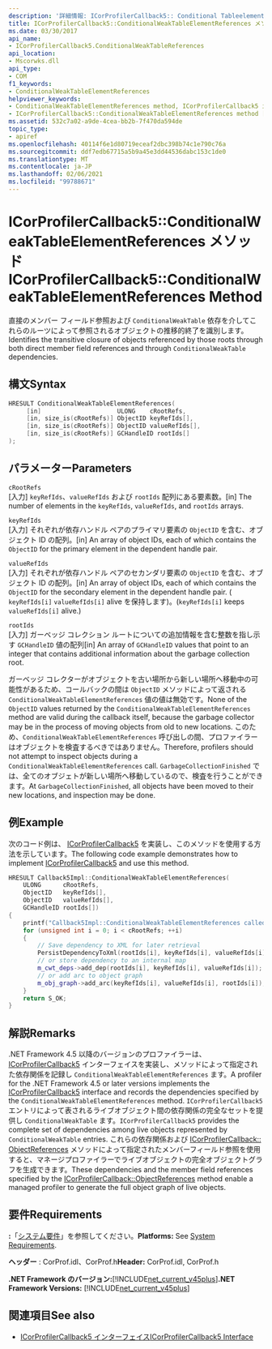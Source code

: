 ```yaml
---
description: '詳細情報: ICorProfilerCallback5:: Conditional Tableelementreferences メソッド'
title: ICorProfilerCallback5::ConditionalWeakTableElementReferences メソッド
ms.date: 03/30/2017
api_name:
- ICorProfilerCallback5.ConditionalWeakTableReferences
api_location:
- Mscorwks.dll
api_type:
- COM
f1_keywords:
- ConditionalWeakTableElementReferences
helpviewer_keywords:
- ConditionalWeakTableElementReferences method, ICorProfilerCallback5 interface [.NET Framework profiling]
- ICorProfilerCallback5::ConditionalWeakTableElementReferences method [.NET Framework profiling]
ms.assetid: 532c7a02-a9de-4cea-bb2b-7f470da594de
topic_type:
- apiref
ms.openlocfilehash: 40114f6e1d80719eceaf2dbc398b74c1e790c76a
ms.sourcegitcommit: ddf7edb67715a5b9a45e3dd44536dabc153c1de0
ms.translationtype: MT
ms.contentlocale: ja-JP
ms.lasthandoff: 02/06/2021
ms.locfileid: "99788671"
---
```

# <a name="icorprofilercallback5conditionalweaktableelementreferences-method"></a><span data-ttu-id="4ffd3-103">ICorProfilerCallback5::ConditionalWeakTableElementReferences メソッド</span><span class="sxs-lookup"><span data-stu-id="4ffd3-103">ICorProfilerCallback5::ConditionalWeakTableElementReferences Method</span></span>

<span data-ttu-id="4ffd3-104">直接のメンバー フィールド参照および `ConditionalWeakTable` 依存を介してこれらのルーツによって参照されるオブジェクトの推移的終了を識別します。</span><span class="sxs-lookup"><span data-stu-id="4ffd3-104">Identifies the transitive closure of objects referenced by those roots through both direct member field references and through `ConditionalWeakTable` dependencies.</span></span>

## <a name="syntax"></a><span data-ttu-id="4ffd3-105">構文</span><span class="sxs-lookup"><span data-stu-id="4ffd3-105">Syntax</span></span>

```cpp
HRESULT ConditionalWeakTableElementReferences(
     [in]                     ULONG    cRootRefs,
     [in, size_is(cRootRefs)] ObjectID keyRefIds[],
     [in, size_is(cRootRefs)] ObjectID valueRefIds[],
     [in, size_is(cRootRefs)] GCHandleID rootIds[]
);
```

## <a name="parameters"></a><span data-ttu-id="4ffd3-106">パラメーター</span><span class="sxs-lookup"><span data-stu-id="4ffd3-106">Parameters</span></span>

`cRootRefs`\
<span data-ttu-id="4ffd3-107">[入力] `keyRefIds`、`valueRefIds` および `rootIds` 配列にある要素数。</span><span class="sxs-lookup"><span data-stu-id="4ffd3-107">[in] The number of elements in the `keyRefIds`, `valueRefIds`, and `rootIds` arrays.</span></span>

`keyRefIds`\
<span data-ttu-id="4ffd3-108">[入力] それぞれが依存ハンドル ペアのプライマリ要素の `ObjectID` を含む、オブジェクト ID の配列。</span><span class="sxs-lookup"><span data-stu-id="4ffd3-108">[in] An array of object IDs, each of which contains the `ObjectID` for the primary element in the dependent handle pair.</span></span>

`valueRefIds`\
<span data-ttu-id="4ffd3-109">[入力] それぞれが依存ハンドル ペアのセカンダリ要素の `ObjectID` を含む、オブジェクト ID の配列。</span><span class="sxs-lookup"><span data-stu-id="4ffd3-109">[in] An array of object IDs, each of which contains the `ObjectID` for the secondary element in the dependent handle pair.</span></span> <span data-ttu-id="4ffd3-110">( `keyRefIds[i]` `valueRefIds[i]` alive を保持します)。</span><span class="sxs-lookup"><span data-stu-id="4ffd3-110">(`keyRefIds[i]` keeps `valueRefIds[i]` alive.)</span></span>

`rootIds`\
<span data-ttu-id="4ffd3-111">[入力] ガーベッジ コレクション ルートについての追加情報を含む整数を指し示す `GCHandleID` 値の配列</span><span class="sxs-lookup"><span data-stu-id="4ffd3-111">[in] An array of `GCHandleID` values that point to an integer that contains additional information about the garbage collection root.</span></span>

<span data-ttu-id="4ffd3-112">ガーベッジ コレクターがオブジェクトを古い場所から新しい場所へ移動中の可能性があるため、コールバックの間は `ObjectID` メソッドによって返される `ConditionalWeakTableElementReferences` 値の値は無効です。</span><span class="sxs-lookup"><span data-stu-id="4ffd3-112">None of the `ObjectID` values returned by the `ConditionalWeakTableElementReferences` method are valid during the callback itself, because the garbage collector may be in the process of moving objects from old to new locations.</span></span> <span data-ttu-id="4ffd3-113">このため、`ConditionalWeakTableElementReferences` 呼び出しの間、プロファイラーはオブジェクトを検査するべきではありません。</span><span class="sxs-lookup"><span data-stu-id="4ffd3-113">Therefore, profilers should not attempt to inspect objects during a `ConditionalWeakTableElementReferences` call.</span></span> <span data-ttu-id="4ffd3-114">`GarbageCollectionFinished` では、全てのオブジェトが新しい場所へ移動しているので、検査を行うことができます。</span><span class="sxs-lookup"><span data-stu-id="4ffd3-114">At `GarbageCollectionFinished`, all objects have been moved to their new locations, and inspection may be done.</span></span>

## <a name="example"></a><span data-ttu-id="4ffd3-115">例</span><span class="sxs-lookup"><span data-stu-id="4ffd3-115">Example</span></span>

<span data-ttu-id="4ffd3-116">次のコード例は、 [ICorProfilerCallback5](icorprofilercallback5-interface.md) を実装し、このメソッドを使用する方法を示しています。</span><span class="sxs-lookup"><span data-stu-id="4ffd3-116">The following code example demonstrates how to implement [ICorProfilerCallback5](icorprofilercallback5-interface.md) and use this method.</span></span>

```cpp
HRESULT Callback5Impl::ConditionalWeakTableElementReferences(
    ULONG      cRootRefs,
    ObjectID   keyRefIds[],
    ObjectID   valueRefIds[],
    GCHandleID rootIds[])
{
    printf("Callback5Impl::ConditionalWeakTableElementReferences called\n");
    for (unsigned int i = 0; i < cRootRefs; ++i)
    {
        // Save dependency to XML for later retrieval
        PersistDependencyToXml(rootIds[i], keyRefIds[i], valueRefIds[i]);
        // or store dependency to an internal map
        m_cwt_deps->add_dep(rootIds[i], keyRefIds[i], valueRefIds[i]);
        // or add arc to object graph
        m_obj_graph->add_arc(keyRefIds[i], valueRefIds[i], rootIds[i]);
    }
    return S_OK;
}
```

## <a name="remarks"></a><span data-ttu-id="4ffd3-117">解説</span><span class="sxs-lookup"><span data-stu-id="4ffd3-117">Remarks</span></span>

<span data-ttu-id="4ffd3-118">.NET Framework 4.5 以降のバージョンのプロファイラーは、 [ICorProfilerCallback5](icorprofilercallback5-interface.md) インターフェイスを実装し、メソッドによって指定された依存関係を記録し `ConditionalWeakTableElementReferences` ます。</span><span class="sxs-lookup"><span data-stu-id="4ffd3-118">A profiler for the .NET Framework 4.5 or later versions implements the [ICorProfilerCallback5](icorprofilercallback5-interface.md) interface and records the dependencies specified by the `ConditionalWeakTableElementReferences` method.</span></span> <span data-ttu-id="4ffd3-119">`ICorProfilerCallback5` エントリによって表されるライブオブジェクト間の依存関係の完全なセットを提供し `ConditionalWeakTable` ます。</span><span class="sxs-lookup"><span data-stu-id="4ffd3-119">`ICorProfilerCallback5` provides the complete set of dependencies among live objects represented by `ConditionalWeakTable` entries.</span></span> <span data-ttu-id="4ffd3-120">これらの依存関係および [ICorProfilerCallback:: ObjectReferences](icorprofilercallback-objectreferences-method.md) メソッドによって指定されたメンバーフィールド参照を使用すると、マネージプロファイラーでライブオブジェクトの完全オブジェクトグラフを生成できます。</span><span class="sxs-lookup"><span data-stu-id="4ffd3-120">These dependencies and the member field references specified by the [ICorProfilerCallback::ObjectReferences](icorprofilercallback-objectreferences-method.md) method enable a managed profiler to generate the full object graph of live objects.</span></span>

## <a name="requirements"></a><span data-ttu-id="4ffd3-121">要件</span><span class="sxs-lookup"><span data-stu-id="4ffd3-121">Requirements</span></span>

<span data-ttu-id="4ffd3-122">**:**「[システム要件](../../get-started/system-requirements.md)」を参照してください。</span><span class="sxs-lookup"><span data-stu-id="4ffd3-122">**Platforms:** See [System Requirements](../../get-started/system-requirements.md).</span></span>

<span data-ttu-id="4ffd3-123">**ヘッダー** : CorProf.idl、CorProf.h</span><span class="sxs-lookup"><span data-stu-id="4ffd3-123">**Header:** CorProf.idl, CorProf.h</span></span>

<span data-ttu-id="4ffd3-124">**.NET Framework のバージョン:**[!INCLUDE[net_current_v45plus](../../../../includes/net-current-v45plus-md.md)]</span><span class="sxs-lookup"><span data-stu-id="4ffd3-124">**.NET Framework Versions:** [!INCLUDE[net_current_v45plus](../../../../includes/net-current-v45plus-md.md)]</span></span>

## <a name="see-also"></a><span data-ttu-id="4ffd3-125">関連項目</span><span class="sxs-lookup"><span data-stu-id="4ffd3-125">See also</span></span>

- [<span data-ttu-id="4ffd3-126">ICorProfilerCallback5 インターフェイス</span><span class="sxs-lookup"><span data-stu-id="4ffd3-126">ICorProfilerCallback5 Interface</span></span>](icorprofilercallback5-interface.md)

